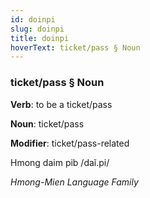 ```yaml
---
id: doinpi
slug: doinpi
title: doinpi
hoverText: ticket/pass § Noun
---
```


### ticket/pass § Noun

**Verb**: to be a ticket/pass

**Noun**: ticket/pass

**Modifier**: ticket/pass-related

Hmong daim pib /daĩ.pi/

*Hmong-Mien Language Family*